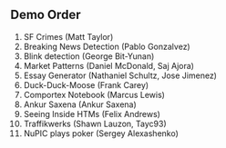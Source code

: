Demo Order
------------

1. SF Crimes (Matt Taylor)
1. Breaking News Detection (Pablo Gonzalvez)
1. Blink detection (George Bit-Yunan)
1. Market Patterns (Daniel McDonald, Saj Ajora)
1. Essay Generator (Nathaniel Schultz, Jose Jimenez)
1. Duck-Duck-Moose (Frank Carey)
1. Comportex Notebook (Marcus Lewis)
1. Ankur Saxena (Ankur Saxena)
1. Seeing Inside HTMs (Felix Andrews)
1. Traffikwerks (Shawn Lauzon, Tayc93)
1. NuPIC plays poker (Sergey Alexashenko)
